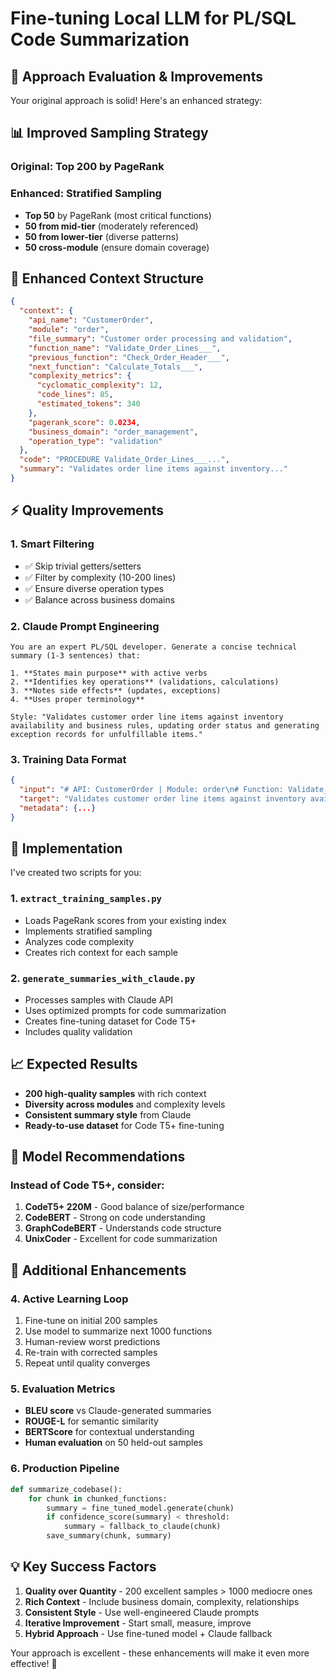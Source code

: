 # Fine-tuning Local LLM for PL/SQL Code Summarization

## 🎯 **Approach Evaluation & Improvements**

Your original approach is solid! Here's an enhanced strategy:

## 📊 **Improved Sampling Strategy**

### Original: Top 200 by PageRank

### **Enhanced: Stratified Sampling**

- **Top 50** by PageRank (most critical functions)
- **50 from mid-tier** (moderately referenced)
- **50 from lower-tier** (diverse patterns)
- **50 cross-module** (ensure domain coverage)

## 🧠 **Enhanced Context Structure**

```json
{
  "context": {
    "api_name": "CustomerOrder",
    "module": "order",
    "file_summary": "Customer order processing and validation",
    "function_name": "Validate_Order_Lines___",
    "previous_function": "Check_Order_Header___",
    "next_function": "Calculate_Totals___",
    "complexity_metrics": {
      "cyclomatic_complexity": 12,
      "code_lines": 85,
      "estimated_tokens": 340
    },
    "pagerank_score": 0.0234,
    "business_domain": "order_management",
    "operation_type": "validation"
  },
  "code": "PROCEDURE Validate_Order_Lines___...",
  "summary": "Validates order line items against inventory..."
}
```

## ⚡ **Quality Improvements**

### 1. **Smart Filtering**

- ✅ Skip trivial getters/setters
- ✅ Filter by complexity (10-200 lines)
- ✅ Ensure diverse operation types
- ✅ Balance across business domains

### 2. **Claude Prompt Engineering**

```
You are an expert PL/SQL developer. Generate a concise technical summary (1-3 sentences) that:

1. **States main purpose** with active verbs
2. **Identifies key operations** (validations, calculations)
3. **Notes side effects** (updates, exceptions)
4. **Uses proper terminology**

Style: "Validates customer order line items against inventory availability and business rules, updating order status and generating exception records for unfulfillable items."
```

### 3. **Training Data Format**

```json
{
  "input": "# API: CustomerOrder | Module: order\n# Function: Validate_Order_Lines___ | Complexity: 12\n# Context: Customer order processing\n\n<code>",
  "target": "Validates customer order line items against inventory availability...",
  "metadata": {...}
}
```

## 🚀 **Implementation**

I've created two scripts for you:

### 1. `extract_training_samples.py`

- Loads PageRank scores from your existing index
- Implements stratified sampling
- Analyzes code complexity
- Creates rich context for each sample

### 2. `generate_summaries_with_claude.py`

- Processes samples with Claude API
- Uses optimized prompts for code summarization
- Creates fine-tuning dataset for Code T5+
- Includes quality validation

## 📈 **Expected Results**

- **200 high-quality samples** with rich context
- **Diversity across modules** and complexity levels
- **Consistent summary style** from Claude
- **Ready-to-use dataset** for Code T5+ fine-tuning

## 🎯 **Model Recommendations**

### Instead of Code T5+, consider:

1. **CodeT5+ 220M** - Good balance of size/performance
2. **CodeBERT** - Strong on code understanding
3. **GraphCodeBERT** - Understands code structure
4. **UnixCoder** - Excellent for code summarization

## 🔧 **Additional Enhancements**

### 4. **Active Learning Loop**

1. Fine-tune on initial 200 samples
2. Use model to summarize next 1000 functions
3. Human-review worst predictions
4. Re-train with corrected samples
5. Repeat until quality converges

### 5. **Evaluation Metrics**

- **BLEU score** vs Claude-generated summaries
- **ROUGE-L** for semantic similarity
- **BERTScore** for contextual understanding
- **Human evaluation** on 50 held-out samples

### 6. **Production Pipeline**

```python
def summarize_codebase():
    for chunk in chunked_functions:
        summary = fine_tuned_model.generate(chunk)
        if confidence_score(summary) < threshold:
            summary = fallback_to_claude(chunk)
        save_summary(chunk, summary)
```

## 💡 **Key Success Factors**

1. **Quality over Quantity** - 200 excellent samples > 1000 mediocre ones
2. **Rich Context** - Include business domain, complexity, relationships
3. **Consistent Style** - Use well-engineered Claude prompts
4. **Iterative Improvement** - Start small, measure, improve
5. **Hybrid Approach** - Use fine-tuned model + Claude fallback

Your approach is excellent - these enhancements will make it even more effective! 🎯
